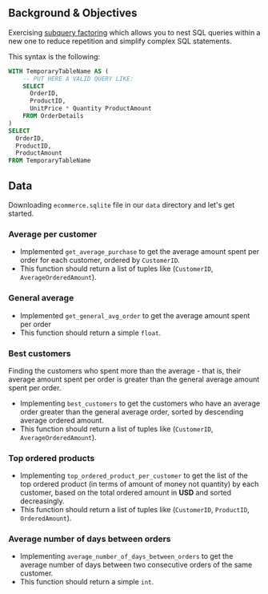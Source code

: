 ## Background & Objectives

Exercising [subquery factoring](https://modern-sql.com/feature/with) which allows you to nest SQL queries within a new one to reduce repetition and simplify complex SQL statements.

This syntax is the following:

```sql
WITH TemporaryTableName AS (
    -- PUT HERE A VALID QUERY LIKE:
    SELECT
      OrderID,
      ProductID,
      UnitPrice * Quantity ProductAmount
    FROM OrderDetails
)
SELECT
  OrderID,
  ProductID,
  ProductAmount
FROM TemporaryTableName

```
## Data
Downloading `ecommerce.sqlite` file in our `data` directory and let's get started. 

### Average per customer

- Implemented `get_average_purchase` to get the average amount spent per order for each customer, ordered by `CustomerID`.
- This function should return a list of tuples like (`CustomerID`, `AverageOrderedAmount`).

### General average

- Implemented `get_general_avg_order` to get the average amount spent per order
- This function should return a simple `float`.

### Best customers

Finding the customers who spent more than the average - that is, their average amount spent per order is greater than the general average amount spent per order.

- Implementing `best_customers` to get the customers who have an average order greater than the general average order, sorted by descending average ordered amount.
- This function should return a list of tuples like (`CustomerID`, `AverageOrderedAmount`).

### Top ordered products

- Implementing `top_ordered_product_per_customer` to get the list of the top ordered product (in terms of amount of money not quantity) by each customer, based on the total ordered amount in **USD** and sorted decreasingly.
- This function should return a list of tuples like (`CustomerID`, `ProductID`, `OrderedAmount`).

### Average number of days between orders

- Implementing `average_number_of_days_between_orders` to get the average number of days between two consecutive orders of the same customer.
- This function should return a simple `int`.
